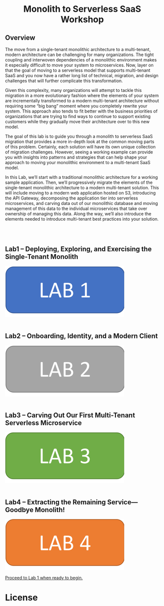 # <p align="center"> Monolith to Serverless SaaS Workshop</p>

## Overview
The move from a single-tenant monolithic architecture to a multi-tenant, modern architecture can be challenging for many organizations. The tight coupling and interwoven dependencies of a monolithic environment makes it especially difficult to move your system to microservices. Now, layer on that the goal of moving to a serverless model that supports multi-tenant SaaS and you now have a rather long list of technical, migration, and design challenges that will further complicate this transformation.

Given this complexity, many organizations will attempt to tackle this migration in a more evolutionary fashion where the elements of your system are incrementally transformed to a modern multi-tenant architecture without requiring some “big bang” moment where you completely rewrite your system. This approach also tends to fit better with the business priorities of organizations that are trying to find ways to continue to support existing customers while they gradually move their architecture over to this new model. 

The goal of this lab is to guide you through a monolith to serverless SaaS migration that provides a more in-depth look at the common moving parts of this problem. Certainly, each solution will have its own unique collection of migration challenges. However, seeing a working example can provide you with insights into patterns and strategies that can help shape your approach to moving your monolithic environment to a multi-tenant SaaS model.

In this Lab, we’ll start with a traditional monolithic architecture for a working sample application. Then, we’ll progressively migrate the elements of the single-tenant monolithic architecture to a modern multi-tenant solution. This will include moving to a modern web application hosted on S3, introducing the API Gateway, decomposing the application tier into serverless microservices, and carving data out of our monolithic database and moving management of this data to the individual microservices that take over ownership of managing this data. Along the way, we’ll also introduce the elements needed to introduce multi-tenant best practices into your solution. 

<br></br>
## Lab1 – Deploying, Exploring, and Exercising the Single-Tenant Monolith

[![Lab1](Images/lab1.png)](./lab1/README.md "Lab 1")
<br></br>
## Lab2 – Onboarding, Identity, and a Modern Client 

[![Lab2](Images/lab2.png)](./lab2/README.md "Lab 2")
<br></br>
## Lab3 – Carving Out Our First Multi-Tenant Serverless Microservice

[![Lab3](Images/lab3.png)](./lab3/README.md "Lab 3")
<br></br>
## Lab4 – Extracting the Remaining Service—Goodbye Monolith!

[![Lab4](Images/lab4.png)](./lab4/README.md "Lab 4")


[Proceed to Lab 1 when ready to begin.](./lab1/README.md)

# License
